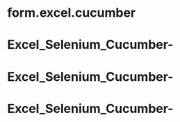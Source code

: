 # form.excel.cucumber
# Excel_Selenium_Cucumber-
# Excel_Selenium_Cucumber-
# Excel_Selenium_Cucumber-
